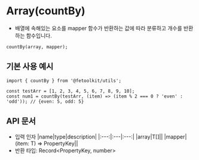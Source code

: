 # Array(countBy)

- 배열에 속해있는 요소를 mapper 함수가 반환하는 값에 따라 분류하고 개수를 반환하는 함수입니다.

```tsx
countBy(array, mapper);
```

## 기본 사용 예시

```tsx
import { countBy } from '@fetoolkit/utils';

const testArr = [1, 2, 3, 4, 5, 6, 7, 8, 9, 10];
const num1 = countBy(testArr, (item) => (item % 2 === 0 ? 'even' : 'odd')); // {even: 5, odd: 5}
```

## API 문서

- 입력 인자
  |name|type|description|
  |:---:|:---|:---:|
  |array|T[]||
  |mapper|(item: T) => PropertyKey||
- 반환 타입: Record<PropertyKey, number>
